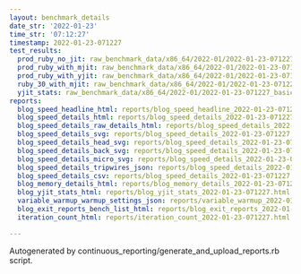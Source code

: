 ```yaml
---
layout: benchmark_details
date_str: '2022-01-23'
time_str: '07:12:27'
timestamp: 2022-01-23-071227
test_results:
  prod_ruby_no_jit: raw_benchmark_data/x86_64/2022-01/2022-01-23-071227_basic_benchmark_prod_ruby_no_jit.json
  prod_ruby_with_mjit: raw_benchmark_data/x86_64/2022-01/2022-01-23-071227_basic_benchmark_prod_ruby_with_mjit.json
  prod_ruby_with_yjit: raw_benchmark_data/x86_64/2022-01/2022-01-23-071227_basic_benchmark_prod_ruby_with_yjit.json
  ruby_30_with_mjit: raw_benchmark_data/x86_64/2022-01/2022-01-23-071227_basic_benchmark_ruby_30_with_mjit.json
  yjit_stats: raw_benchmark_data/x86_64/2022-01/2022-01-23-071227_basic_benchmark_yjit_stats.json
reports:
  blog_speed_headline_html: reports/blog_speed_headline_2022-01-23-071227.html
  blog_speed_details_html: reports/blog_speed_details_2022-01-23-071227.html
  blog_speed_details_raw_details_html: reports/blog_speed_details_2022-01-23-071227.raw_details.html
  blog_speed_details_svg: reports/blog_speed_details_2022-01-23-071227.svg
  blog_speed_details_head_svg: reports/blog_speed_details_2022-01-23-071227.head.svg
  blog_speed_details_back_svg: reports/blog_speed_details_2022-01-23-071227.back.svg
  blog_speed_details_micro_svg: reports/blog_speed_details_2022-01-23-071227.micro.svg
  blog_speed_details_tripwires_json: reports/blog_speed_details_2022-01-23-071227.tripwires.json
  blog_speed_details_csv: reports/blog_speed_details_2022-01-23-071227.csv
  blog_memory_details_html: reports/blog_memory_details_2022-01-23-071227.html
  blog_yjit_stats_html: reports/blog_yjit_stats_2022-01-23-071227.html
  variable_warmup_warmup_settings_json: reports/variable_warmup_2022-01-23-071227.warmup_settings.json
  blog_exit_reports_bench_list_html: reports/blog_exit_reports_2022-01-23-071227.bench_list.html
  iteration_count_html: reports/iteration_count_2022-01-23-071227.html

---
```

Autogenerated by continuous_reporting/generate_and_upload_reports.rb script.
